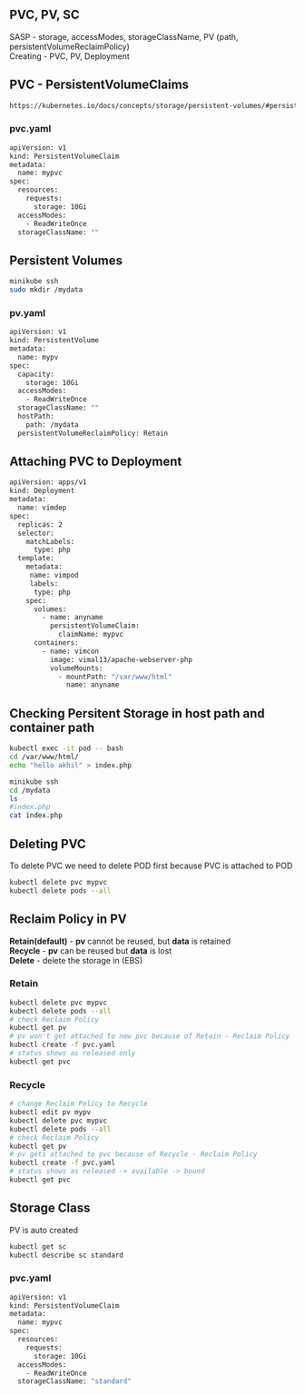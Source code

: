 ## PVC, PV, SC
SASP - storage, accessModes, storageClassName, PV (path, persistentVolumeReclaimPolicy)<br>
Creating - PVC, PV, Deployment
## PVC - PersistentVolumeClaims

```bash
https://kubernetes.io/docs/concepts/storage/persistent-volumes/#persistentvolumeclaims
```
### pvc.yaml
```bash
apiVersion: v1
kind: PersistentVolumeClaim
metadata:
  name: mypvc
spec:
  resources:
    requests:
      storage: 10Gi
  accessModes:
    - ReadWriteOnce
  storageClassName: ""
```
## Persistent Volumes
```bash
minikube ssh
sudo mkdir /mydata
```
### pv.yaml
```bash
apiVersion: v1
kind: PersistentVolume
metadata:
  name: mypv
spec:
  capacity:
    storage: 10Gi
  accessModes:
    - ReadWriteOnce
  storageClassName: ""
  hostPath:
    path: /mydata
  persistentVolumeReclaimPolicy: Retain
```
## Attaching PVC to Deployment
```bash
apiVersion: apps/v1
kind: Deployment
metadata:
  name: vimdep
spec:
  replicas: 2
  selector:
    matchLabels:
      type: php
  template:
    metadata:
     name: vimpod
     labels:
      type: php
    spec:
      volumes:
        - name: anyname
          persistentVolumeClaim:
            claimName: mypvc
      containers:
        - name: vimcon
          image: vimal13/apache-webserver-php
          volumeMounts:
            - mountPath: "/var/www/html"
              name: anyname
```
## Checking Persitent Storage in host path and container path
```bash
kubectl exec -it pod -- bash
cd /var/www/html/
echo "hello akhil" > index.php

minikube ssh
cd /mydata
ls
#index.php
cat index.php
```
## Deleting PVC
To delete PVC we need to delete POD first because PVC is attached to POD
```bash
kubectl delete pvc mypvc
kubectl delete pods --all
```
## Reclaim Policy in PV
**Retain(default)** - **pv** cannot be reused, but **data** is retained<br>
**Recycle** - **pv** can be reused but **data** is lost<br>
**Delete** - delete the storage in (EBS)

### Retain
```bash
kubectl delete pvc mypvc
kubectl delete pods --all
# check Reclaim Policy
kubectl get pv
# pv won't get attached to new pvc because of Retain - Reclaim Policy
kubectl create -f pvc.yaml
# status shows as released only
kubectl get pvc
``` 
### Recycle
```bash
# change Reclaim Policy to Recycle
kubectl edit pv mypv
kubectl delete pvc mypvc
kubectl delete pods --all
# check Reclaim Policy
kubectl get pv
# pv gets attached to pvc because of Recycle - Reclaim Policy
kubectl create -f pvc.yaml
# status shows as released -> available -> bound
kubectl get pvc
```
## Storage Class
PV is auto created
```bash
kubectl get sc
kubectl describe sc standard
```
### pvc.yaml
```bash
apiVersion: v1
kind: PersistentVolumeClaim
metadata:
  name: mypvc
spec:
  resources:
    requests:
      storage: 10Gi
  accessModes:
    - ReadWriteOnce
  storageClassName: "standard"
```
